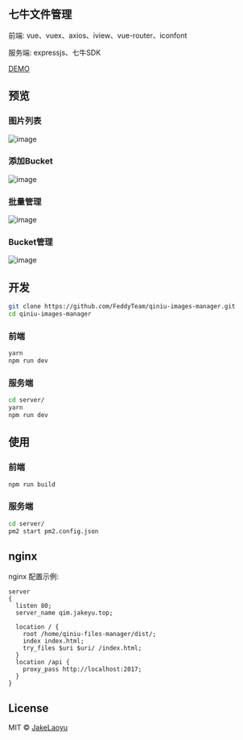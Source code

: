 ## 七牛文件管理

前端: vue、vuex、axios、iview、vue-router、iconfont

服务端: expressjs、七牛SDK

[DEMO](http://qim.jakeyu.top)

## 预览

### 图片列表
![image](https://raw.githubusercontent.com/JakeLaoyu/qiniu-images-manager/master/src/assets/preview/Jietu20180513-165048@2x.jpg)

### 添加Bucket
![image](https://raw.githubusercontent.com/JakeLaoyu/qiniu-images-manager/master/src/assets/preview/Jietu20180513-165422@2x.jpg)

### 批量管理
![image](https://raw.githubusercontent.com/JakeLaoyu/qiniu-images-manager/master/src/assets/preview/Jietu20180513-165658.jpg)

### Bucket管理
![image](https://raw.githubusercontent.com/JakeLaoyu/qiniu-images-manager/master/src/assets/preview/Jietu20180513-165519.jpg)

## 开发

```sh
git clone https://github.com/FeddyTeam/qiniu-images-manager.git
cd qiniu-images-manager
```

### 前端

```sh
yarn
npm run dev
```

### 服务端

```sh
cd server/
yarn
npm run dev
```

## 使用

### 前端

```sh
npm run build
```

### 服务端

```sh
cd server/
pm2 start pm2.config.json
```

## nginx

nginx 配置示例:

```nginx
server
{
  listen 80;
  server_name qim.jakeyu.top;

  location / {
    root /home/qiniu-files-manager/dist/;
    index index.html;
    try_files $uri $uri/ /index.html;
  }
  location /api {
    proxy_pass http://localhost:2017;
  }
}
```

## License
MIT © [JakeLaoyu](https://github.com/JakeLaoyu)
